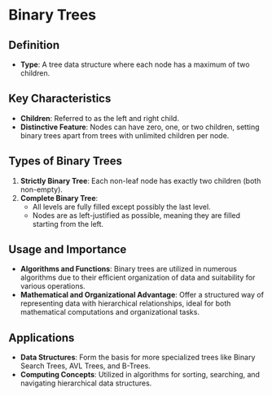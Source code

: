 # Binary Trees

## Definition
- **Type**: A tree data structure where each node has a maximum of two children.

## Key Characteristics
- **Children**: Referred to as the left and right child.
- **Distinctive Feature**: Nodes can have zero, one, or two children, setting binary trees apart from trees with unlimited children per node.

## Types of Binary Trees
1. **Strictly Binary Tree**: Each non-leaf node has exactly two children (both non-empty).
2. **Complete Binary Tree**: 
   - All levels are fully filled except possibly the last level.
   - Nodes are as left-justified as possible, meaning they are filled starting from the left.

## Usage and Importance
- **Algorithms and Functions**: Binary trees are utilized in numerous algorithms due to their efficient organization of data and suitability for various operations.
- **Mathematical and Organizational Advantage**: Offer a structured way of representing data with hierarchical relationships, ideal for both mathematical computations and organizational tasks.

## Applications
- **Data Structures**: Form the basis for more specialized trees like Binary Search Trees, AVL Trees, and B-Trees.
- **Computing Concepts**: Utilized in algorithms for sorting, searching, and navigating hierarchical data structures.
